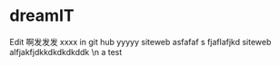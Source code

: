 dreamIT
=======
Edit 啊发发发 xxxx in git hub yyyyy siteweb
asfafaf s fjaflafjkd siteweb
alfjakfjdkkdkdkdkddk
\n
a test
